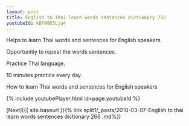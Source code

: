 ```yaml
---
layout: post
title: English to Thai learn words sentences dictionary 732 
youtubeId: kBFM0D3Lja4
---
```

 
 
Helps to learn Thai words and sentences for English speakers.

Opportunitiy to repeat the words sentences. 

Practice Thai language. 
 
10 minutes practice every day. 
 
How to learn Thai words and sentences for English speakers 
 
{% include youtubePlayer.html id=page.youtubeId %}
 
 
[Next]({{ site.baseurl }}{% link  split1/_posts/2018-03-07-English to thai learn words sentences dictionary 266 .md%})
 
